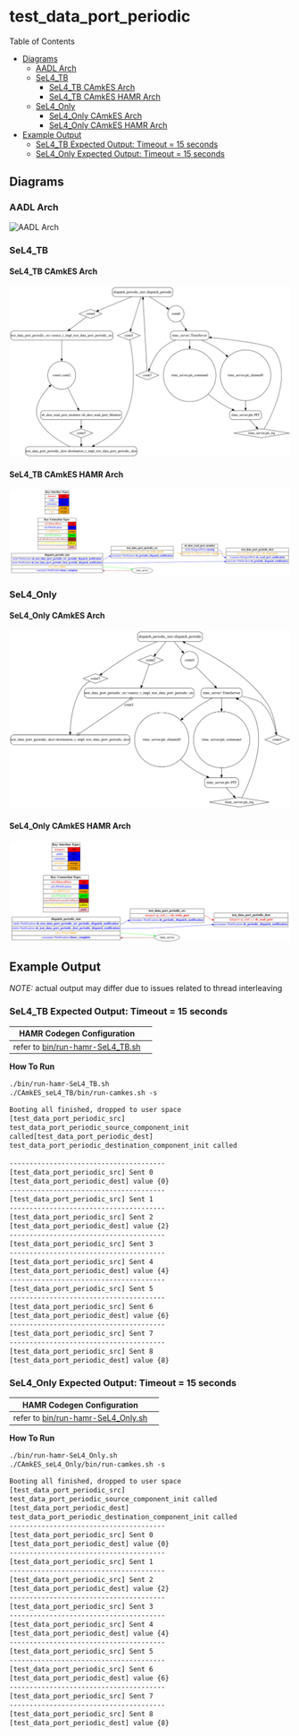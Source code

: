 # test_data_port_periodic

 Table of Contents
  * [Diagrams](#diagrams)
    * [AADL Arch](#aadl-arch)
    * [SeL4_TB](#sel4_tb)
      * [SeL4_TB CAmkES Arch](#sel4_tb-camkes-arch)
      * [SeL4_TB CAmkES HAMR Arch](#sel4_tb-camkes-hamr-arch)
    * [SeL4_Only](#sel4_only)
      * [SeL4_Only CAmkES Arch](#sel4_only-camkes-arch)
      * [SeL4_Only CAmkES HAMR Arch](#sel4_only-camkes-hamr-arch)
  * [Example Output](#example-output)
    * [SeL4_TB Expected Output: Timeout = 15 seconds](#sel4_tb-expected-output-timeout--15-seconds)
    * [SeL4_Only Expected Output: Timeout = 15 seconds](#sel4_only-expected-output-timeout--15-seconds)

## Diagrams
### AADL Arch
![AADL Arch](diagrams/aadl-arch.png)

### SeL4_TB
#### SeL4_TB CAmkES Arch
![SeL4_TB CAmkES Arch](diagrams/CAmkES-arch-SeL4_TB.svg)

#### SeL4_TB CAmkES HAMR Arch
![SeL4_TB CAmkES HAMR Arch](diagrams/CAmkES-HAMR-arch-SeL4_TB.svg)

### SeL4_Only
#### SeL4_Only CAmkES Arch
![SeL4_Only CAmkES Arch](diagrams/CAmkES-arch-SeL4_Only.svg)

#### SeL4_Only CAmkES HAMR Arch
![SeL4_Only CAmkES HAMR Arch](diagrams/CAmkES-HAMR-arch-SeL4_Only.svg)

## Example Output
*NOTE:* actual output may differ due to issues related to thread interleaving
### SeL4_TB Expected Output: Timeout = 15 seconds

  |HAMR Codegen Configuration| |
  |--|--|
  | refer to [bin/run-hamr-SeL4_TB.sh](bin/run-hamr-SeL4_TB.sh)


  **How To Run**
  ```
  ./bin/run-hamr-SeL4_TB.sh
  ./CAmkES_seL4_TB/bin/run-camkes.sh -s
  ```

  ```
  Booting all finished, dropped to user space
  [test_data_port_periodic_src] test_data_port_periodic_source_component_init called[test_data_port_periodic_dest] test_data_port_periodic_destination_component_init called

  ---------------------------------------
  [test_data_port_periodic_src] Sent 0
  [test_data_port_periodic_dest] value {0}
  ---------------------------------------
  [test_data_port_periodic_src] Sent 1
  ---------------------------------------
  [test_data_port_periodic_src] Sent 2
  [test_data_port_periodic_dest] value {2}
  ---------------------------------------
  [test_data_port_periodic_src] Sent 3
  ---------------------------------------
  [test_data_port_periodic_src] Sent 4
  [test_data_port_periodic_dest] value {4}
  ---------------------------------------
  [test_data_port_periodic_src] Sent 5
  ---------------------------------------
  [test_data_port_periodic_src] Sent 6
  [test_data_port_periodic_dest] value {6}
  ---------------------------------------
  [test_data_port_periodic_src] Sent 7
  ---------------------------------------
  [test_data_port_periodic_src] Sent 8
  [test_data_port_periodic_dest] value {8}

  ```

### SeL4_Only Expected Output: Timeout = 15 seconds

  |HAMR Codegen Configuration| |
  |--|--|
  | refer to [bin/run-hamr-SeL4_Only.sh](bin/run-hamr-SeL4_Only.sh)


  **How To Run**
  ```
  ./bin/run-hamr-SeL4_Only.sh
  ./CAmkES_seL4_Only/bin/run-camkes.sh -s
  ```

  ```
  Booting all finished, dropped to user space
  [test_data_port_periodic_src] test_data_port_periodic_source_component_init called
  [test_data_port_periodic_dest] test_data_port_periodic_destination_component_init called
  ---------------------------------------
  [test_data_port_periodic_src] Sent 0
  [test_data_port_periodic_dest] value {0}
  ---------------------------------------
  [test_data_port_periodic_src] Sent 1
  ---------------------------------------
  [test_data_port_periodic_src] Sent 2
  [test_data_port_periodic_dest] value {2}
  ---------------------------------------
  [test_data_port_periodic_src] Sent 3
  ---------------------------------------
  [test_data_port_periodic_src] Sent 4
  [test_data_port_periodic_dest] value {4}
  ---------------------------------------
  [test_data_port_periodic_src] Sent 5
  ---------------------------------------
  [test_data_port_periodic_src] Sent 6
  [test_data_port_periodic_dest] value {6}
  ---------------------------------------
  [test_data_port_periodic_src] Sent 7
  ---------------------------------------
  [test_data_port_periodic_src] Sent 8
  [test_data_port_periodic_dest] value {8}

  ```